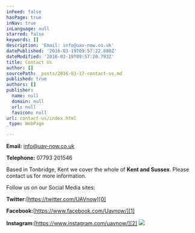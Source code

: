 ```yaml
---
inFeed: false
hasPage: true
inNav: true
inLanguage: null
starred: false
keywords: []
description: 'Email: info@uav-now.co.uk'
datePublished: '2016-03-19T09:57:22.880Z'
dateModified: '2016-03-19T09:57:20.793Z'
title: Contact Us
author: []
sourcePath: _posts/2016-03-17-contact-us.md
published: true
authors: []
publisher:
  name: null
  domain: null
  url: null
  favicon: null
url: contact-us/index.html
_type: WebPage

---
```

**Email:** info@uav-now.co.uk

**Telephone:** 07793 201546

Based in Tonbridge, Kent we cover the whole of **Kent and Sussex**.  Please contact us for more information.

Follow us on our Social Media sites:

**Twitter:**[https://twitter.com/UAVnow][0]

**Facebook:**[https://www.facebook.com/Uavnow/][1]

**Instagram:**[https://www.instagram.com/uavnow/][2]
![](https://the-grid-user-content.s3-us-west-2.amazonaws.com/f94cef3a-c571-4cdd-a7fe-1d44c9f6e74f.jpg)

[0]: https://twitter.com/UAVnow
[1]: https://www.facebook.com/Uavnow/
[2]: https://www.instagram.com/uavnow/